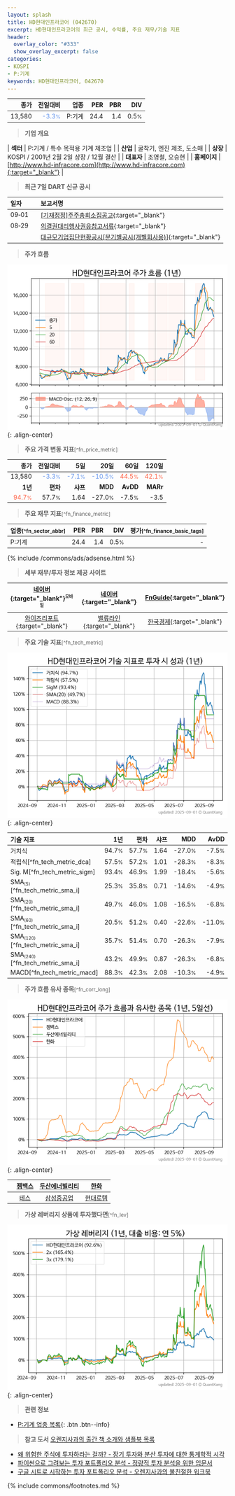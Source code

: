 ```yaml
---
layout: splash
title: HD현대인프라코어 (042670)
excerpt: HD현대인프라코어의 최근 공시, 수익률, 주요 재무/기술 지표
header:
  overlay_color: "#333"
  show_overlay_excerpt: false
categories:
- KOSPI
- P:기계
keywords: HD현대인프라코어, 042670
---
```


| **종가** | **전일대비** | **업종** | **PER** | **PBR** | **DIV** |
| -------: | -----------: | -------: | ------: | ------: | ------: |
| 13,580 | <span style="color: cornflowerblue">-3.3<small>%</small></span> | P:기계 | 24.4 | 1.4 | 0.5<small>%</small> |

<!-- more -->


> **기업 개요**<a id="company"></a>

| <span style="white-space:nowrap;">**섹터**</span> | P:기계 / 특수 목적용 기계 제조업 |
| <span style="white-space:nowrap;">**산업**</span> | 굴착기, 엔진 제조, 도소매 |
| <span style="white-space:nowrap;">**상장**</span> | KOSPI / 2001년 2월 2일 상장 / 12월 결산 |
| <span style="white-space:nowrap;">**대표자**</span> | 조영철, 오승현 |
| <span style="white-space:nowrap;">**홈페이지**</span> | [http://www.hd-infracore.com](http://www.hd-infracore.com){:target="_blank"} |


> **최근 7일 DART 신규 공시**<a id="dart"></a>

| **일자** |      | **보고서명** |
| :------- | :--- | :----------- |
| 09&#x2011;01 | | [[기재정정]주주총회소집공고](https://dart.fss.or.kr/dsaf001/main.do?rcpNo=20250901000322){:target="_blank"} |
| 08&#x2011;29 | | [의결권대리행사권유참고서류](https://dart.fss.or.kr/dsaf001/main.do?rcpNo=20250829001194){:target="_blank"} |
|  | | [대규모기업집단현황공시[분기별공시(개별회사용)]](https://dart.fss.or.kr/dsaf001/main.do?rcpNo=20250829000069){:target="_blank"} |


> **주가 흐름**<a id="price"></a>

![042670](/stock/images/042670.png){: .align-center}


> **주요 가격 변동 지표**<small>[^fn_price_metric]</small>

| **종가** | **전일대비** | **5일** | **20일** | **60일** | **120일** |
| -------: | -----------: | ------: | -------: | -------: | --------: |
| 13,580 | <span style="color: cornflowerblue">-3.3<small>%</small></span> | <span style="color: cornflowerblue">-7.1<small>%</small></span> | <span style="color: cornflowerblue">-10.5<small>%</small></span> | <span style="color: tomato">44.5<small>%</small></span> | <span style="color: tomato">42.1<small>%</small></span> |
| **1년** | **편차** | **샤프** | **MDD** | **AvDD** | **MARr** |
| <span style="color: tomato">94.7<small>%</small></span> | 57.7<small>%</small> | 1.64 | -27.0<small>%</small> | -7.5<small>%</small> | -3.5 |


> **주요 재무 지표**<small>[^fn_finance_metric]</small>

| **업종**<small>[^fn_sector_abbr]</small> | **PER** | **PBR** | **DIV** | **평가**<small>[^fn_finance_basic_tags]</small> |
| :--------------------------------------- | ------: | ------: | ------: | ----------------------------------------------: |
| P:기계 | 24.4 | 1.4 | 0.5<small>%</small> | - |



{% include /commons/ads/adsense.html %}

> **세부 재무/투자 정보 제공 사이트**

| [네이버](https://m.stock.naver.com/domestic/stock/042670/finance/summary){:target="_blank"}<sup><small>모바일</small></sup> | [네이버](https://finance.naver.com/item/coinfo.naver?code=042670){:target="_blank"} | [FnGuide](https://comp.fnguide.com/SVO2/ASP/SVD_Invest.asp?gicode=A042670&MenuYn=Y){:target="_blank"} |
| :---: | :---: | :---: |
| [와이즈리포트](https://comp.wisereport.co.kr/company/c1040001.aspx?cmp_cd=042670){:target="_blank"} | [밸류라인](https://www.valueline.co.kr/finance/summary/042670){:target="_blank"} | [한국경제](https://markets.hankyung.com/stock/042670/financial-summary){:target="_blank"} |


> **주요 기술 지표**<small>[^fn_tech_metric]</small>


![042670](/stock/images/042670_tech.png){: .align-center}

| **기술 지표** | **1년** | **편차** | **샤프** | **MDD** | **AvDD** |
| :------------ | ------: | -----------: | -------: | ------: | -------: |
| 거치식 | 94.7<small>%</small> | 57.7<small>%</small> | 1.64 | -27.0<small>%</small> | -7.5<small>%</small> |
| 적립식[^fn_tech_metric_dca] | 57.5<small>%</small> | 57.2<small>%</small> | 1.01 | -28.3<small>%</small> | -8.3<small>%</small> |
| Sig. M[^fn_tech_metric_sigm] | 93.4<small>%</small> | 46.9<small>%</small> | 1.99 | -18.4<small>%</small> | -5.6<small>%</small> |
| SMA<small><sub>(5)</sub></small>[^fn_tech_metric_sma_i] | 25.3<small>%</small> | 35.8<small>%</small> | 0.71 | -14.6<small>%</small> | -4.9<small>%</small> |
| SMA<small><sub>(20)</sub></small>[^fn_tech_metric_sma_i] | 49.7<small>%</small> | 46.0<small>%</small> | 1.08 | -16.5<small>%</small> | -6.8<small>%</small> |
| SMA<small><sub>(60)</sub></small>[^fn_tech_metric_sma_i] | 20.5<small>%</small> | 51.2<small>%</small> | 0.40 | -22.6<small>%</small> | -11.0<small>%</small> |
| SMA<small><sub>(120)</sub></small>[^fn_tech_metric_sma_i] | 35.7<small>%</small> | 51.4<small>%</small> | 0.70 | -26.3<small>%</small> | -7.9<small>%</small> |
| SMA<small><sub>(240)</sub></small>[^fn_tech_metric_sma_i] | 43.2<small>%</small> | 49.9<small>%</small> | 0.87 | -26.3<small>%</small> | -6.8<small>%</small> |
| MACD[^fn_tech_metric_macd] | 88.3<small>%</small> | 42.3<small>%</small> | 2.08 | -10.3<small>%</small> | -4.9<small>%</small> |


> **주가 흐름 유사 종목**<a id="corr"></a><small>[^fn_corr_long]</small>

![042670](/stock/images/042670_corr.png){: .align-center}

|       | [젬백스](/082270/) | [두산에너빌리티](/034020/) | [한화](/000880/) |
| :---: | :------------------------------------: | :------------------------------------: | :------------------------------------: |
|       | [테스](/095610/) | [삼성중공업](/010140/) | [현대로템](/064350/) |


> **가상 레버리지 상품에 투자했다면**<a id="2x"></a><small>[^fn_lev]</small>

![042670](/stock/images/042670_2x.png){: .align-center}


> **관련 정보**

- [P:기계 업종 목록](/stats/sector/kospi_업종_기계_종목/){: .btn .btn--info}

> **참고 도서** [오렌지사과의 출간 책 소개와 샘플북 목록](https://kongdori.tistory.com/691)

- [왜 위험한 주식에 투자하라는 걸까? - 장기 투자와 분산 투자에 대한 통계학적 시각](https://kongdori.tistory.com/421)
- [파이썬으로 그려보는 투자 포트폴리오 분석  - 정량적 투자 분석을 위한 입문서](https://kongdori.tistory.com/643)
- [구글 시트로 시작하는 투자 포트폴리오 분석 - 오렌지사과의 불친절한 워크북](https://kongdori.tistory.com/449)


{% include commons/footnotes.md %}